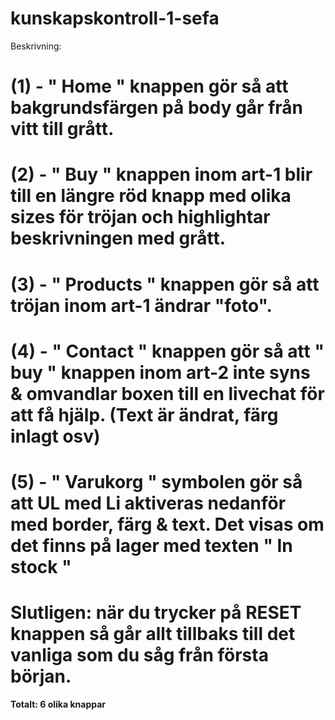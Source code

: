 # kunskapskontroll-1-sefa




Beskrivning:

# (1) - " Home " knappen gör så att bakgrundsfärgen på body går från vitt till grått.

# (2) - " Buy " knappen inom art-1 blir till en längre röd knapp med olika sizes för tröjan och highlightar beskrivningen med grått.

# (3) - " Products " knappen gör så att tröjan inom art-1 ändrar "foto".

# (4) - " Contact " knappen gör så att " buy " knappen inom art-2 inte syns & omvandlar boxen till en livechat för att få hjälp. (Text är ändrat, färg inlagt osv)

# (5) - " Varukorg " symbolen gör så att UL med Li aktiveras nedanför med border, färg & text. Det visas om det finns på lager med texten " In stock "



# Slutligen: när du trycker på RESET knappen så går allt tillbaks till det vanliga som du såg från första början.

**Totalt: 6 olika knappar**